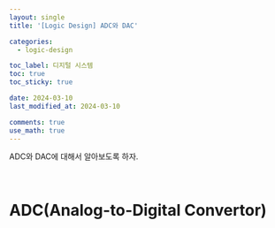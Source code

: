 ```yaml
---
layout: single
title: '[Logic Design] ADC와 DAC'

categories:
  - logic-design

toc_label: 디지털 시스템
toc: true
toc_sticky: true

date: 2024-03-10
last_modified_at: 2024-03-10

comments: true
use_math: true
---
```


ADC와 DAC에 대해서 알아보도록 하자.  

<br>

# ADC(Analog-to-Digital Convertor)

